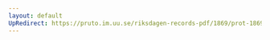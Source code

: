 ```yaml
---
layout: default
UpRedirect: https://pruto.im.uu.se/riksdagen-records-pdf/1869/prot-1869--ak--430/prot-1869--ak--430_009.pdf
---
```

